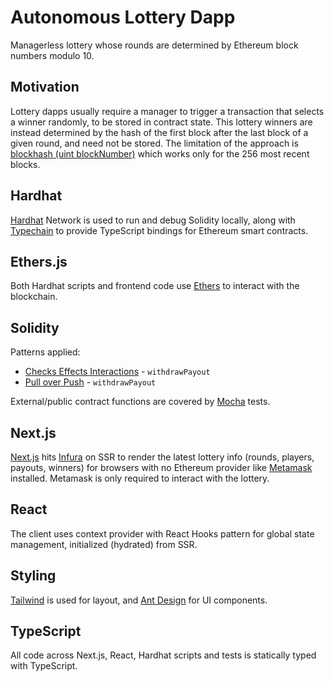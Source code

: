 # Autonomous Lottery Dapp

Managerless lottery whose rounds are determined by Ethereum block numbers modulo 10.

## Motivation

Lottery dapps usually require a manager to trigger a transaction that selects a winner randomly, to be stored in contract state. This lottery winners are instead determined by the hash of the first block after the last block of a given round, and need not be stored. The limitation of the approach is [blockhash (uint blockNumber)](https://docs.soliditylang.org/en/v0.8.6/units-and-global-variables.html#block-and-transaction-properties) which works only for the 256 most recent blocks.

## Hardhat

[Hardhat](https://hardhat.org/) Network is used to run and debug Solidity locally, along with [Typechain](https://github.com/ethereum-ts/TypeChain) to provide TypeScript bindings for Ethereum smart contracts.

## Ethers.js

Both Hardhat scripts and frontend code use [Ethers](https://docs.ethers.io/) to interact with the blockchain.

## Solidity

Patterns applied:

- [Checks Effects Interactions](https://fravoll.github.io/solidity-patterns/checks_effects_interactions.html) - `withdrawPayout`
- [Pull over Push](https://github.com/fravoll/solidity-patterns/blob/master/docs/pull_over_push.md) - `withdrawPayout`

External/public contract functions are covered by [Mocha](https://mochajs.org/) tests.

## Next.js

[Next.js](https://nextjs.org/) hits [Infura](https://infura.io/) on SSR to render the latest lottery info (rounds, players, payouts, winners) for browsers with no Ethereum provider like [Metamask](https://metamask.io/) installed. Metamask is only required to interact with the lottery.

## React

The client uses context provider with React Hooks pattern for global state management, initialized (hydrated) from SSR.

## Styling

[Tailwind](https://tailwindcss.com/) is used for layout, and [Ant Design](https://ant.design/) for UI components.

## TypeScript

All code across Next.js, React, Hardhat scripts and tests is statically typed with TypeScript.
